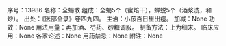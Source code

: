 序号：13986
名称：全蝎散
组成：全蝎5个（蜜焙干），蝉蜕5个（酒浆洗，和炒）。
出处：《医部全录》卷四九四。
主治：小孩百日里出痘。
加减：None
功效：None
用法用量：再加酒、芍药、砂糖调服。
制备方法：上为细末。
临床应用：None
各家论述：None
用药禁忌：None
附注：None

